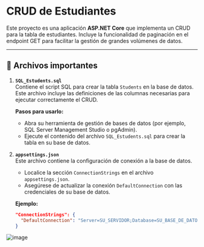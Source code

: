 # CRUD de Estudiantes

Este proyecto es una aplicación **ASP.NET Core** que implementa un CRUD para la tabla de estudiantes. Incluye la funcionalidad de paginación en el endpoint GET para facilitar la gestión de grandes volúmenes de datos.

---

## 📂 Archivos importantes

1. **`SQL_Estudents.sql`**  
   Contiene el script SQL para crear la tabla `Students` en la base de datos. Este archivo incluye las definiciones de las columnas necesarias para ejecutar correctamente el CRUD.  

   **Pasos para usarlo:**
   - Abra su herramienta de gestión de bases de datos (por ejemplo, SQL Server Management Studio o pgAdmin).
   - Ejecute el contenido del archivo `SQL_Estudents.sql` para crear la tabla en su base de datos.

2. **`appsettings.json`**  
   Este archivo contiene la configuración de conexión a la base de datos.  

   - Localice la sección `ConnectionStrings` en el archivo `appsettings.json`.  
   - Asegúrese de actualizar la conexión `DefaultConnection` con las credenciales de su base de datos.

   **Ejemplo:**
   ```json
   "ConnectionStrings": {
     "DefaultConnection": "Server=SU_SERVIDOR;Database=SU_BASE_DE_DATOS;User Id=SU_USUARIO;Password=SU_CONTRASEÑA;"
   }


![image](https://github.com/user-attachments/assets/67a3b3cc-1f8d-41c8-a866-552c0c66ed90)
